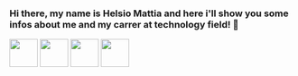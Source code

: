 ### Hi there, my name is Helsio Mattia and here i'll show you some infos about me and my carrer at technology field! 👋



<img width="50" height="50" src="https://cdn.jsdelivr.net/gh/devicons/devicon/icons/java/java-original-wordmark.svg" />

<img width="50" height="50" src="https://cdn.jsdelivr.net/gh/devicons/devicon/icons/postgresql/postgresql-original-wordmark.svg" />

<img width="50" height="50" src="https://cdn.jsdelivr.net/gh/devicons/devicon/icons/html5/html5-original-wordmark.svg" />

<img width="50" height="50" src="https://cdn.jsdelivr.net/gh/devicons/devicon/icons/salesforce/salesforce-original.svg" />
          

<!--
**helsiomattia/helsiomattia** is a ✨ _special_ ✨ repository because its `README.md` (this file) appears on your GitHub profile.

Here are some ideas to get you started:

- 🔭 I’m currently working on ...
- 🌱 I’m currently learning ...
- 👯 I’m looking to collaborate on ...
- 🤔 I’m looking for help with ...
- 💬 Ask me about ...
- 📫 How to reach me: ...
- 😄 Pronouns: ...
- ⚡ Fun fact: ...
-->
